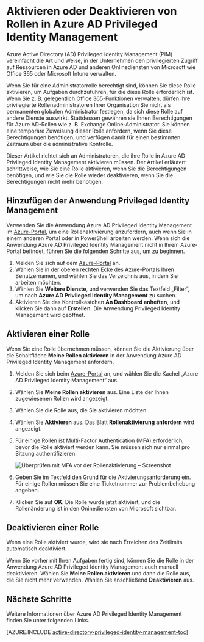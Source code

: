 <properties
   pageTitle="Aktivieren oder Deaktivieren einer Rolle | Microsoft Azure"
   description="Erfahren Sie, wie Sie mit der Anwendung Azure Privileged Identity Management Rollen für privilegierte Identitäten aktivieren."
   services="active-directory"
   documentationCenter=""
   authors="kgremban"
   manager="femila"
   editor=""/>

<tags
   ms.service="active-directory"
   ms.devlang="na"
   ms.topic="article"
   ms.tgt_pltfrm="na"
   ms.workload="identity"
   ms.date="09/16/2016"
   ms.author="kgremban"/>

# Aktivieren oder Deaktivieren von Rollen in Azure AD Privileged Identity Management

Azure Active Directory (AD) Privileged Identity Management (PIM) vereinfacht die Art und Weise, in der Unternehmen den privilegierten Zugriff auf Ressourcen in Azure AD und anderen Onlinediensten von Microsoft wie Office 365 oder Microsoft Intune verwalten.

Wenn Sie für eine Administratorrolle berechtigt sind, können Sie diese Rolle aktivieren, um Aufgaben durchzuführen, für die diese Rolle erforderlich ist. Wenn Sie z. B. gelegentlich Office 365-Funktionen verwalten, dürfen Ihre privilegierte Rollenadministratoren Ihrer Organisation Sie nicht als permanenten globalen Administrator festlegen, da sich diese Rolle auf andere Dienste auswirkt. Stattdessen gewähren sie Ihnen Berechtigungen für Azure AD-Rollen wie z. B. Exchange Online-Administrator. Sie können eine temporäre Zuweisung dieser Rolle anfordern, wenn Sie diese Berechtigungen benötigen, und verfügen damit für einen bestimmten Zeitraum über die administrative Kontrolle.

Dieser Artikel richtet sich an Administratoren, die ihre Rolle in Azure AD Privileged Identity Management aktivieren müssen. Der Artikel erläutert schrittweise, wie Sie eine Rolle aktivieren, wenn Sie die Berechtigungen benötigen, und wie Sie die Rolle wieder deaktivieren, wenn Sie die Berechtigungen nicht mehr benötigen.


## Hinzufügen der Anwendung Privileged Identity Management

Verwenden Sie die Anwendung Azure AD Privileged Identity Management im [Azure-Portal](https://portal.azure.com/), um eine Rollenaktivierung anzufordern, auch wenn Sie in einem anderen Portal oder in PowerShell arbeiten werden. Wenn sich die Anwendung Azure AD Privileged Identity Management nicht in Ihrem Azure-Portal befindet, führen Sie die folgenden Schritte aus, um zu beginnen.

1. Melden Sie sich auf dem [Azure-Portal](https://portal.azure.com/) an.
2. Wählen Sie in der oberen rechten Ecke des Azure-Portals Ihren Benutzernamen, und wählen Sie das Verzeichnis aus, in dem Sie arbeiten möchten.
3. Wählen Sie **Weitere Dienste**, und verwenden Sie das Textfeld „Filter“, um nach **Azure AD Privileged Identity Management** zu suchen.
4. Aktivieren Sie das Kontrollkästchen **An Dashboard anheften**, und klicken Sie dann auf **Erstellen**. Die Anwendung Privileged Identity Management wird geöffnet.

## Aktivieren einer Rolle

Wenn Sie eine Rolle übernehmen müssen, können Sie die Aktivierung über die Schaltfläche **Meine Rollen aktivieren** in der Anwendung Azure AD Privileged Identity Management anfordern.


1. Melden Sie sich beim [Azure-Portal](https://portal.azure.com/) an, und wählen Sie die Kachel „Azure AD Privileged Identity Management“ aus.
2. Wählen Sie **Meine Rollen aktivieren** aus. Eine Liste der Ihnen zugewiesenen Rollen wird angezeigt.
3. Wählen Sie die Rolle aus, die Sie aktivieren möchten.
4. Wählen Sie **Aktivieren** aus. Das Blatt **Rollenaktivierung anfordern** wird angezeigt.
5. Für einige Rollen ist Multi-Factor Authentication (MFA) erforderlich, bevor die Rolle aktiviert werden kann. Sie müssen sich nur einmal pro Sitzung authentifizieren.

    ![Überprüfen mit MFA vor der Rollenaktivierung – Screenshot][2]

6. Geben Sie im Textfeld den Grund für die Aktivierungsanforderung ein. Für einige Rollen müssen Sie eine Ticketnummer zur Problembehebung angeben.
7. Klicken Sie auf **OK**. Die Rolle wurde jetzt aktiviert, und die Rollenänderung ist in den Oninediensten von Microsoft sichtbar.

## Deaktivieren einer Rolle

Wenn eine Rolle aktiviert wurde, wird sie nach Erreichen des Zeitlimits automatisch deaktiviert.

Wenn Sie vorher mit Ihren Aufgaben fertig sind, können Sie die Rolle in der Anwendung Azure AD Privileged Identity Management auch manuell deaktivieren. Wählen Sie **Meine Rollen aktivieren** und dann die Rolle aus, die Sie nicht mehr verwenden. Wählen Sie anschließend **Deaktivieren** aus.


<!--Every topic should have next steps and links to the next logical set of content to keep the customer engaged-->
## Nächste Schritte

Weitere Informationen über Azure AD Privileged Identity Management finden Sie unter folgenden Links.

[AZURE.INCLUDE [active-directory-privileged-identity-management-toc](../../includes/active-directory-privileged-identity-management-toc.md)]

<!--Image references-->

[1]: ./media/active-directory-privileged-identity-management-configure/PIM_EnablePim.png
[2]: ./media/active-directory-privileged-identity-management-how-to-activate-role/PIM_activation_MFA.png

<!---HONumber=AcomDC_0921_2016-->